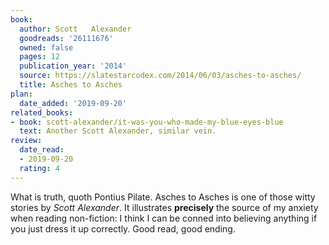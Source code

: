 ```yaml
---
book:
  author: Scott   Alexander
  goodreads: '26111676'
  owned: false
  pages: 12
  publication_year: '2014'
  source: https://slatestarcodex.com/2014/06/03/asches-to-asches/
  title: Asches to Asches
plan:
  date_added: '2019-09-20'
related_books:
- book: scott-alexander/it-was-you-who-made-my-blue-eyes-blue
  text: Another Scott Alexander, similar vein.
review:
  date_read:
  - 2019-09-20
  rating: 4
---
```


What is truth, quoth Pontius Pilate.  Asches to Asches is one of those witty stories by *Scott Alexander*. It
illustrates **precisely** the source of my anxiety when reading non-fiction: I think I can be conned into believing
anything if you just dress it up correctly. Good read, good ending.
